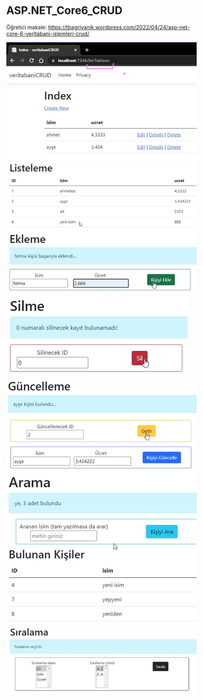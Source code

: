 # ASP.NET_Core6_CRUD

Öğretici makale:
https://tbagriyanik.wordpress.com/2022/04/24/asp-net-core-6-veritabani-islemleri-crud/
 
![](https://github.com/tbagriyanik/ASP.NET_Core6_CRUD/blob/main/Screen%20Shot%2004-24-22%20at%2012.23%20PM.JPG)
![](https://github.com/tbagriyanik/ASP.NET_Core6_CRUD/blob/main/Screen%20Shot%2004-24-22%20at%2004.54%20PM.JPG)
![](https://github.com/tbagriyanik/ASP.NET_Core6_CRUD/blob/main/Screen%20Shot%2004-24-22%20at%2002.46%20PM.JPG)
![](https://github.com/tbagriyanik/ASP.NET_Core6_CRUD/blob/main/Screen%20Shot%2004-24-22%20at%2003.09%20PM.JPG)
![](https://github.com/tbagriyanik/ASP.NET_Core6_CRUD/blob/main/Screen%20Shot%2004-24-22%20at%2004.49%20PM.JPG)
![](https://github.com/tbagriyanik/ASP.NET_Core6_CRUD/blob/main/Screen%20Shot%2004-24-22%20at%2005.13%20PM%20001.JPG)
![](https://github.com/tbagriyanik/ASP.NET_Core6_CRUD/blob/main/Screen%20Shot%2004-24-22%20at%2005.28%20PM%20001.JPG)
